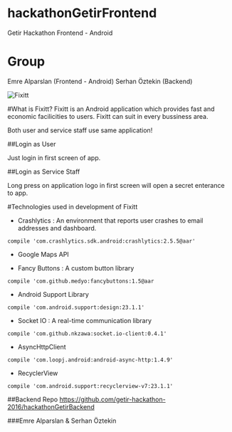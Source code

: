 # hackathonGetirFrontend
Getir Hackathon Frontend - Android 

# Group
Emre Alparslan (Frontend - Android)
Serhan Öztekin (Backend)

![Fixitt](http://s27.postimg.org/r1uw697df/logo_150.png)

#What is Fixitt?
Fixitt is an Android application which provides fast and economic facilicities to users.
Fixitt can suit in every bussiness area.

Both user and service staff use same application!

##Login as User

Just login in first screen of app.

##Login as Service Staff

Long press on application logo in first screen will open a secret enterance to app.

#Technologies used in development of Fixitt

* Crashlytics : An environment that reports user crashes to email addresses and dashboard.

```
compile 'com.crashlytics.sdk.android:crashlytics:2.5.5@aar'
```

* Google Maps API 

* Fancy Buttons : A custom button library

```
compile 'com.github.medyo:fancybuttons:1.5@aar
```

* Android Support Library

```
compile 'com.android.support:design:23.1.1'
```

* Socket IO : A real-time communication library

```
compile 'com.github.nkzawa:socket.io-client:0.4.1'
```

* AsyncHttpClient

```
compile 'com.loopj.android:android-async-http:1.4.9'
```

* RecyclerView

```
compile 'com.android.support:recyclerview-v7:23.1.1'
```


##Backend Repo
https://github.com/getir-hackathon-2016/hackathonGetirBackend

###Emre Alparslan & Serhan Öztekin

